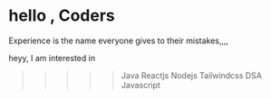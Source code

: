 # hello , Coders
Experience is the name everyone gives to their mistakes,,,,

heyy, I am interested in 
>>>>>Java
>>>>>Reactjs
>>>>>Nodejs
>>>>>Tailwindcss
>>>>>DSA
>>>>>Javascript
